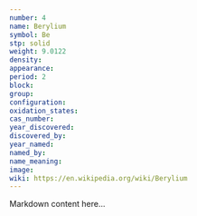 ```yaml
---
number: 4
name: Berylium
symbol: Be
stp: solid
weight: 9.0122
density:
appearance:
period: 2
block:
group:
configuration:
oxidation_states:
cas_number:
year_discovered:
discovered_by:
year_named:
named_by:
name_meaning:
image:
wiki: https://en.wikipedia.org/wiki/Berylium
---
```


Markdown content here...
